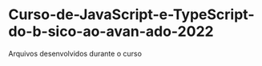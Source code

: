 # Curso-de-JavaScript-e-TypeScript-do-b-sico-ao-avan-ado-2022

Arquivos desenvolvidos durante o curso
